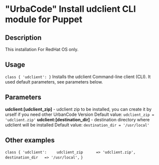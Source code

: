 "UrbaCode" Install udclient CLI module for Puppet
===
Description
---
This installation For RedHat OS only.

Usage
---
`class { 'udclient': }`
Installs the udclient Command-line client (CLI).
It used default parameters, see parameters below.

Parameters
---
**udclient:[udclient_zip]** - udclient zip to be installed, you can create it by urself if you need other UrbanCode Version
Default value: `udclient_zip = 'udclient.zip'`
**udclient:[destination_dir]** - destination directory where udclient will be installed 
Default value: `destination_dir	= '/usr/local'`

Other examples
---
`class { 'udclient':`
`    udclient_zip      => 'udclient.zip',`
`    destination_dir   => '/usr/local',`
`}`
